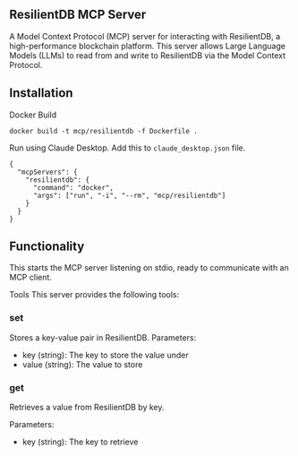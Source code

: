 ## ResilientDB MCP Server
A Model Context Protocol (MCP) server for interacting with ResilientDB, a high-performance blockchain platform. This server allows Large Language Models (LLMs) to read from and write to ResilientDB via the Model Context Protocol.

## Installation
Docker Build
```
docker build -t mcp/resilientdb -f Dockerfile . 
```

Run using Claude Desktop. Add this to `claude_desktop.json` file.

```
{
  "mcpServers": {
    "resilientdb": {
      "command": "docker",
      "args": ["run", "-i", "--rm", "mcp/resilientdb"]
    }
  }
}

```
## Functionality
This starts the MCP server listening on stdio, ready to communicate with an MCP client.

Tools
This server provides the following tools:

### set
Stores a key-value pair in ResilientDB.
Parameters:
- key (string): The key to store the value under
- value (string): The value to store

### get
Retrieves a value from ResilientDB by key.

Parameters:
- key (string): The key to retrieve

